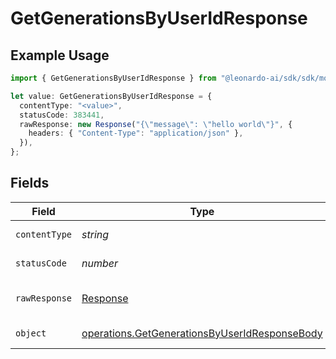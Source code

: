# GetGenerationsByUserIdResponse

## Example Usage

```typescript
import { GetGenerationsByUserIdResponse } from "@leonardo-ai/sdk/sdk/models/operations";

let value: GetGenerationsByUserIdResponse = {
  contentType: "<value>",
  statusCode: 383441,
  rawResponse: new Response("{\"message\": \"hello world\"}", {
    headers: { "Content-Type": "application/json" },
  }),
};
```

## Fields

| Field                                                                                                                 | Type                                                                                                                  | Required                                                                                                              | Description                                                                                                           |
| --------------------------------------------------------------------------------------------------------------------- | --------------------------------------------------------------------------------------------------------------------- | --------------------------------------------------------------------------------------------------------------------- | --------------------------------------------------------------------------------------------------------------------- |
| `contentType`                                                                                                         | *string*                                                                                                              | :heavy_check_mark:                                                                                                    | HTTP response content type for this operation                                                                         |
| `statusCode`                                                                                                          | *number*                                                                                                              | :heavy_check_mark:                                                                                                    | HTTP response status code for this operation                                                                          |
| `rawResponse`                                                                                                         | [Response](https://developer.mozilla.org/en-US/docs/Web/API/Response)                                                 | :heavy_check_mark:                                                                                                    | Raw HTTP response; suitable for custom response parsing                                                               |
| `object`                                                                                                              | [operations.GetGenerationsByUserIdResponseBody](../../../sdk/models/operations/getgenerationsbyuseridresponsebody.md) | :heavy_minus_sign:                                                                                                    | Responses for GET /generations/user/{userId}                                                                          |